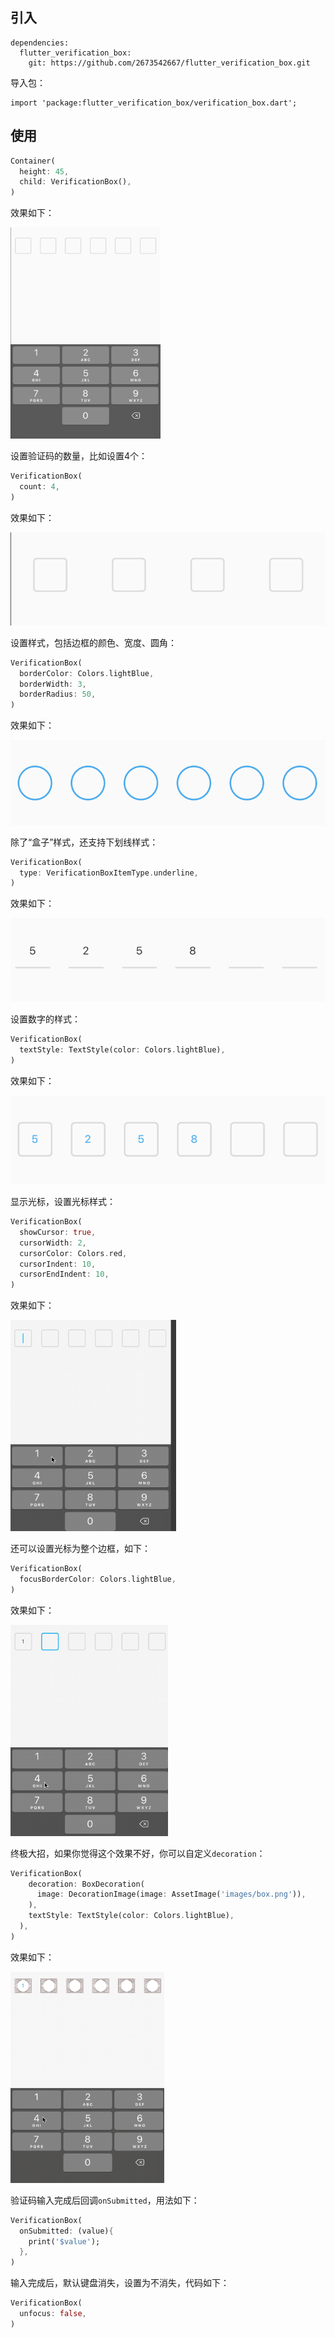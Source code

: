 ## 引入
```
dependencies:
  flutter_verification_box:
    git: https://github.com/2673542667/flutter_verification_box.git
```
导入包：
```
import 'package:flutter_verification_box/verification_box.dart';
```

## 使用


```dart
Container(
  height: 45,
  child: VerificationBox(),
)
```

效果如下：

<img src="https://github.com/781238222/imgs/raw/master/verification_box/verification_box_1.png" style="zoom:33%;" />

设置验证码的数量，比如设置4个：

```dart
VerificationBox(
  count: 4,
)
```

效果如下：

![](https://github.com/781238222/imgs/raw/master/verification_box/verification_box_2.png)

设置样式，包括边框的颜色、宽度、圆角：

```dart
VerificationBox(
  borderColor: Colors.lightBlue,
  borderWidth: 3,
  borderRadius: 50,
)
```

效果如下：

![](https://github.com/781238222/imgs/raw/master/verification_box/verification_box_3.png)

除了“盒子”样式，还支持下划线样式：

```dart
VerificationBox(
  type: VerificationBoxItemType.underline,
)
```

效果如下：

![](https://github.com/781238222/imgs/raw/master/verification_box/verification_box_4.png)

设置数字的样式：

```dart
VerificationBox(
  textStyle: TextStyle(color: Colors.lightBlue),
)
```

效果如下：

![](https://github.com/781238222/imgs/raw/master/verification_box/verification_box_5.png)

显示光标，设置光标样式：

```dart
VerificationBox(
  showCursor: true,
  cursorWidth: 2,
  cursorColor: Colors.red,
  cursorIndent: 10,
  cursorEndIndent: 10,
)
```

效果如下：

<img src="https://github.com/781238222/imgs/raw/master/verification_box/verification_box_6.gif" style="zoom:33%;" />

还可以设置光标为整个边框，如下：

```dart
VerificationBox(
  focusBorderColor: Colors.lightBlue,
)
```

效果如下：

<img src="https://github.com/781238222/imgs/raw/master/verification_box/verification_box_7.gif" style="zoom:33%;" />

终极大招，如果你觉得这个效果不好，你可以自定义`decoration`：

```dart
VerificationBox(
    decoration: BoxDecoration(
      image: DecorationImage(image: AssetImage('images/box.png')),
    ),
    textStyle: TextStyle(color: Colors.lightBlue),
  ),
)
```

效果如下：

<img src="https://github.com/781238222/imgs/raw/master/verification_box/verification_box_8.gif" style="zoom:33%;" />



验证码输入完成后回调`onSubmitted`，用法如下：

```dart
VerificationBox(
  onSubmitted: (value){
    print('$value');
  },
)
```

输入完成后，默认键盘消失，设置为不消失，代码如下：

```dart
VerificationBox(
  unfocus: false,
)
```

